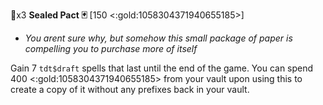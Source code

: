🧪x3 **Sealed Pact 🃏** [150 <:gold:1058304371940655185>]
- *You arent sure why, but somehow this small package of paper is compelling you to purchase more of itself*

Gain 7 `tdt$draft` spells that last until the end of the game. You can spend 400 <:gold:1058304371940655185> from your vault upon using this to create a copy of it without any prefixes back in your vault.
